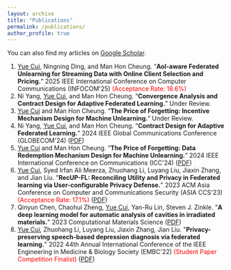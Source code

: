```yaml
---
layout: archive
title: "Publications"
permalink: /publications/
author_profile: true
---
```


You can also find my articles on [Google Scholar](https://scholar.google.com/citations?hl=zh-CN&user=L0_TB54AAAAJ).

1. <ins>Yue Cui</ins>, Ningning Ding, and Man Hon Cheung. “**AoI-aware Federated Unlearning for Streaming Data with Online Client Selection and Pricing.**” 2025 IEEE International Conference on Computer Communications (INFOCOM'25) <span style="color:red">(Acceptance Rate: 18.6%)</span>
2. Ni Yang, <ins>Yue Cui</ins>, and Man Hon Cheung. “**Convergence Analysis and Contract Design for Adaptive Federated Learning.**” Under Review.
3. <ins>Yue Cui</ins> and Man Hon Cheung. “**The Price of Forgetting: Incentive Mechanism Design for Machine Unlearning.**” Under Review.
4. Ni Yang, <ins>Yue Cui</ins>, and Man Hon Cheung. “**Contract Design for Adaptive Federated Learning.**” 2024 IEEE Global Communications Conference (GLOBECOM'24) ([PDF](https://ieeexplore.ieee.org/abstract/document/10901817))
5. <ins>Yue Cui</ins> and Man Hon Cheung. “**The Price of Forgetting: Data Redemption Mechanism Design for Machine Unlearning.**” 2024 IEEE International Conference on Communications (ICC'24) ([PDF](https://ieeexplore.ieee.org/abstract/document/10622287))
6. <ins>Yue Cui</ins>, Syed Irfan Ali Meerza, Zhuohang Li, Luyang Liu, Jiaxin Zhang, and Jian Liu. "**RecUP-FL: Reconciling Utility and Privacy in Federated learning via User-configurable Privacy Defense.**" 2023 ACM Asia Conference on Computer and Communications Security (ASIA CCS'23) <span style="color:red">(Acceptance Rate: 17.1%)</span> ([PDF](https://dl.acm.org/doi/pdf/10.1145/3579856.3582819))
7. Qinyun Chen, Chaohui Zheng, <ins>Yue Cui</ins>, Yan-Ru Lin, Steven J. Zinkle. "**A deep learning model for automatic analysis of cavities in irradiated materials.**" 2023 Computational Materials Science ([PDF](https://www.sciencedirect.com/science/article/abs/pii/S0927025623000678))
8. <ins>Yue Cui</ins>, Zhuohang Li, Luyang Liu, Jiaxin Zhang, Jian Liu. "**Privacy-preserving speech-based depression diagnosis via federated learning.**" 2022 44th Annual International Conference of the IEEE Engineering in Medicine \& Biology Society (EMBC'22) <span style="color:red">(Student Paper Competition Finalist)</span> ([PDF](https://par.nsf.gov/servlets/purl/10386518))



